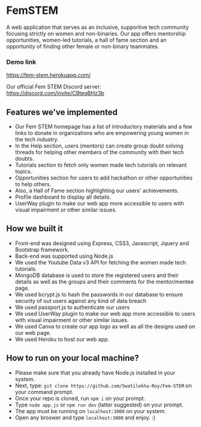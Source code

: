 
# FemSTEM
A web application that serves as an inclusive, supportive tech community focusing strictly on women and non-binaries. Our app offers mentorship opportunities, women-led tutorials, a hall of fame section and an opportunity of finding other female or non-binary teammates.

### Demo link
https://fem-stem.herokuapp.com/

Our official Fem STEM Discord server:
https://discord.com/invite/CBteqBHz3b

## Features we've implemented
- Our Fem STEM homepage has a list of introductory materials and a few links to donate in organizations who are empowering young women in the tech industry.
- In the Help section, users (mentors) can create group doubt solving threads for helping other members of the community with their tech doubts.
- Tutorials section to fetch only women made tech tutorials on relevant topics.
- Opportunities section for users to add hackathon or other opportunities to help others.
- Also, a Hall of Fame section highlighting our users' achievements.
- Profile dashboard to display all details.
- UserWay plugin to make our web app more accessible to users with visual impairment or other similar issues.

## How we built it
- Front-end was designed using Express, CSS3, Javascript, Jquery and Bootstrap framework.
- Back-end was supported using Node.js
- We used the Youtube Data v3 API for fetching the women made tech tutorials.
- MongoDB database is used to store the registered users and their details as well as the groups and their comments for the mentor/mentee page.
- We used bcrypt.js to hash the passwords in our database to ensure security of out users against any kind of data breach
- We used passport.js to authenticate our users
- We used UserWay plugin to make our web app more accessible to users with visual impairment or other similar issues.
- We used Canva to create our app logo as well as all the designs used on our web page.
- We used Heroku to host our web app.


## How to run on your local machine?
- Please make sure that you already have Node.js installed in your system.
- Next, type: 
`git clone https://github.com/Swatilekha-Roy/Fem-STEM` on your command prompt.
- Once your repo is cloned, run `npm i` on your prompt.
- Type `node app.js` or `npm run dev` (latter suggested) on your prompt.
- The app must be running on `localhost:3000` on your system. 
- Open any broswer and type `localhost:3000` and enjoy. :)
